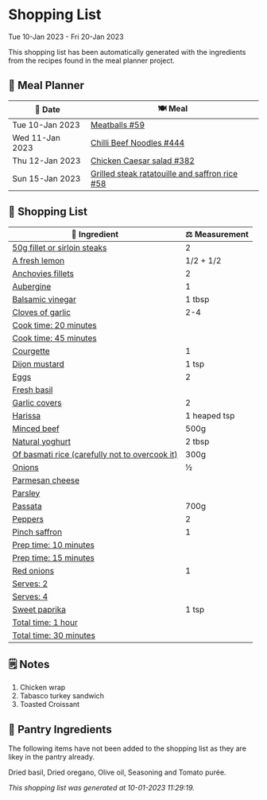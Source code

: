 # Shopping List

Tue 10-Jan 2023 - Fri 20-Jan 2023

This shopping list has been automatically generated with the ingredients from the recipes found in the meal planner project.

## 📅 Meal Planner

|📅 Date| 🍽️ Meal|
|----|----|
|Tue 10-Jan 2023|[Meatballs #59](https://github.com/jcallaghan/The-Cookbook/issues/59)|
|Wed 11-Jan 2023|[Chilli Beef Noodles #444](https://github.com/jcallaghan/The-Cookbook/issues/444)|
|Thu 12-Jan 2023|[Chicken Caesar salad #382](https://github.com/jcallaghan/The-Cookbook/issues/382)|
|Sun 15-Jan 2023|[Grilled steak ratatouille and saffron rice #58](https://github.com/jcallaghan/The-Cookbook/issues/58)|

## 🛒 Shopping List

| 🍌 Ingredient| ⚖️ Measurement|
|----------|-----------|
|[50g fillet or sirloin steaks](https://www.sainsburys.co.uk/gol-ui/SearchResults/50g%20fillet%20or%20sirloin%20steaks)|2|
|[A fresh lemon](https://www.sainsburys.co.uk/gol-ui/SearchResults/A%20fresh%20lemon)|1/2 + 1/2|
|[Anchovies fillets](https://www.sainsburys.co.uk/gol-ui/SearchResults/Anchovies%20fillets)|2|
|[Aubergine](https://www.sainsburys.co.uk/gol-ui/SearchResults/Aubergine)|1|
|[Balsamic vinegar](https://www.sainsburys.co.uk/gol-ui/SearchResults/Balsamic%20vinegar)|1 tbsp|
|[Cloves of garlic](https://www.sainsburys.co.uk/gol-ui/SearchResults/Cloves%20of%20garlic)|2-4|
|[Cook time: 20 minutes](https://www.sainsburys.co.uk/gol-ui/SearchResults/Cook%20time:%2020%20minutes)||
|[Cook time: 45 minutes](https://www.sainsburys.co.uk/gol-ui/SearchResults/Cook%20time:%2045%20minutes)||
|[Courgette](https://www.sainsburys.co.uk/gol-ui/SearchResults/Courgette)|1|
|[Dijon mustard](https://www.sainsburys.co.uk/gol-ui/SearchResults/Dijon%20mustard)|1 tsp|
|[Eggs](https://www.sainsburys.co.uk/gol-ui/SearchResults/Eggs)|2|
|[Fresh basil](https://www.sainsburys.co.uk/gol-ui/SearchResults/Fresh%20basil)||
|[Garlic covers](https://www.sainsburys.co.uk/gol-ui/SearchResults/Garlic%20covers)|2|
|[Harissa](https://www.sainsburys.co.uk/gol-ui/SearchResults/Harissa)|1 heaped tsp|
|[Minced beef](https://www.sainsburys.co.uk/gol-ui/SearchResults/Minced%20beef)|500g|
|[Natural yoghurt](https://www.sainsburys.co.uk/gol-ui/SearchResults/Natural%20yoghurt)|2 tbsp|
|[Of basmati rice (carefully not to overcook it)](https://www.sainsburys.co.uk/gol-ui/SearchResults/Of%20basmati%20rice%20(carefully%20not%20to%20overcook%20it))|300g|
|[Onions](https://www.sainsburys.co.uk/gol-ui/SearchResults/Onions)|½|
|[Parmesan cheese](https://www.sainsburys.co.uk/gol-ui/SearchResults/Parmesan%20cheese)||
|[Parsley](https://www.sainsburys.co.uk/gol-ui/SearchResults/Parsley)||
|[Passata](https://www.sainsburys.co.uk/gol-ui/SearchResults/Passata)|700g|
|[Peppers](https://www.sainsburys.co.uk/gol-ui/SearchResults/Peppers)|2|
|[Pinch saffron](https://www.sainsburys.co.uk/gol-ui/SearchResults/Pinch%20saffron)|1|
|[Prep time: 10 minutes](https://www.sainsburys.co.uk/gol-ui/SearchResults/Prep%20time:%2010%20minutes)||
|[Prep time: 15 minutes](https://www.sainsburys.co.uk/gol-ui/SearchResults/Prep%20time:%2015%20minutes)||
|[Red onions](https://www.sainsburys.co.uk/gol-ui/SearchResults/Red%20onions)|1|
|[Serves: 2](https://www.sainsburys.co.uk/gol-ui/SearchResults/Serves:%202)||
|[Serves: 4](https://www.sainsburys.co.uk/gol-ui/SearchResults/Serves:%204)||
|[Sweet paprika](https://www.sainsburys.co.uk/gol-ui/SearchResults/Sweet%20paprika)|1 tsp|
|[Total time: 1 hour](https://www.sainsburys.co.uk/gol-ui/SearchResults/Total%20time:%201%20hour)||
|[Total time: 30 minutes](https://www.sainsburys.co.uk/gol-ui/SearchResults/Total%20time:%2030%20minutes)||

## 🗒️ Notes

1. Chicken wrap
1. Tabasco turkey sandwich
1. Toasted Croissant 

## 🏪 Pantry Ingredients

The following items have not been added to the shopping list as they are likey in the pantry already.

Dried basil, Dried oregano, Olive oil, Seasoning and Tomato purée.


_This shopping list was generated at 10-01-2023 11:29:19._